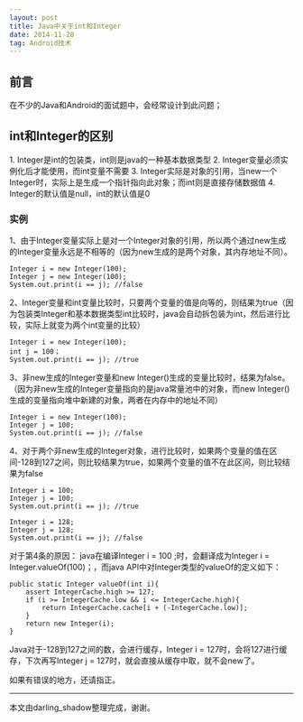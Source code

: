 ```yaml
---
layout: post
title: Java中关于int和Integer
date: 2014-11-20
tag: Android技术
---             
```


<h2>前言</h2>
在不少的Java和Android的面试题中，会经常设计到此问题；
           
<h2>int和Integer的区别</h2>
1. Integer是int的包装类，int则是java的一种基本数据类型 
2. Integer变量必须实例化后才能使用，而int变量不需要 
3. Integer实际是对象的引用，当new一个Integer时，实际上是生成一个指针指向此对象；而int则是直接存储数据值 
4. Integer的默认值是null，int的默认值是0
           
<h3>实例</h3>
1、由于Integer变量实际上是对一个Integer对象的引用，所以两个通过new生成的Integer变量永远是不相等的（因为new生成的是两个对象，其内存地址不同）。

```
Integer i = new Integer(100);
Integer j = new Integer(100);
System.out.print(i == j); //false
```

2、Integer变量和int变量比较时，只要两个变量的值是向等的，则结果为true（因为包装类Integer和基本数据类型int比较时，java会自动拆包装为int，然后进行比较，实际上就变为两个int变量的比较）

```
Integer i = new Integer(100);
int j = 100；
System.out.print(i == j); //true
```

3、非new生成的Integer变量和new Integer()生成的变量比较时，结果为false。（因为非new生成的Integer变量指向的是java常量池中的对象，而new Integer()生成的变量指向堆中新建的对象，两者在内存中的地址不同）

```
Integer i = new Integer(100);
Integer j = 100;
System.out.print(i == j); //false
```

4、对于两个非new生成的Integer对象，进行比较时，如果两个变量的值在区间-128到127之间，则比较结果为true，如果两个变量的值不在此区间，则比较结果为false

```
Integer i = 100;
Integer j = 100;
System.out.print(i == j); //true

Integer i = 128;
Integer j = 128;
System.out.print(i == j); //false
```
对于第4条的原因： 
java在编译Integer i = 100 ;时，会翻译成为Integer i = Integer.valueOf(100)；，而java API中对Integer类型的valueOf的定义如下：
```
public static Integer valueOf(int i){
    assert IntegerCache.high >= 127;
    if (i >= IntegerCache.low && i <= IntegerCache.high){
        return IntegerCache.cache[i + (-IntegerCache.low)];
    }
    return new Integer(i);
}
```
Java对于-128到127之间的数，会进行缓存，Integer i = 127时，会将127进行缓存，下次再写Integer j = 127时，就会直接从缓存中取，就不会new了。

如果有错误的地方，还请指正。


-------------------------------
本文由darling_shadow整理完成，谢谢。
 
 

